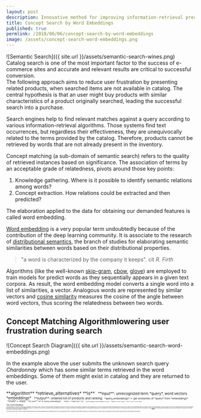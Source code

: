 ```yaml
---
layout: post
description: Innovative method for improving information-retrieval precision in e-commerce sites by presenting related products whenever searched items are not available in catalog.
title: Concept Search by Word Embeddings
published: true
permlink: /2018/06/06/concept-search-by-word-embeddings
image: /assets/concept-search-word-embeddings.png
---
```

![Semantic Search]({{ site.url }}/assets/semantic-search-wines.png)
Catalog search is one of the most important factor to the success of e-commerce sites and accurate and relevant results are critical to successful conversion.  
The following approach aims to reduce user frustration by presenting related products, when searched items are not available in catalog. The central hypothesis is that an user might buy products with similar characteristics of a product originally searched, leading the successful search into a purchase.

Search engines help to find relevant matches against a query according to various information-retrieval algorithms. Those systems find text occurrences, but regardless their effectiveness, they are unequivocally related to the terms provided by the catalog. Therefore, products cannot be retrieved by words that are not already present in the inventory.

Concept matching (a sub-domain of semantic search) refers to the quality of retrieved instances based on significance. The association of terms by an acceptable grade of relatedness, pivots around those key points:
1. Knowledge gathering. Where is it possible to identify semantic relations among words?
2. Concept extraction. How relations could be extracted and then predicted?

The elaboration applied to the data for obtaining our demanded features is called word embedding.

[Word embedding](https://en.wikipedia.org/wiki/Word_embedding) is a very popular term undoubtedly because of the contribution of the deep learning community. It is associate to the research of [distributional semantics](https://en.wikipedia.org/wiki/Distributional_semantics), the branch of studies for elaborating semantic similarities between words based on their distributional properties.
> "a word is characterized by the company it keeps".  cit *R. Firth*

Algorithms (like the well-known [skip-gram](https://en.wikipedia.org/wiki/N-gram#Skip-gram), [cbow](https://en.wikipedia.org/wiki/Bag-of-words_model#CBOW), [glove](https://www.aclweb.org/anthology/D14-1162)) are employed to train models for predict words as they sequentially appears in a given text corpora.  As result, the word embedding model converts a single word into a list of similarities, a vector. Analogous words are represented by similar vectors and [cosine similarity](https://en.wikipedia.org/wiki/Cosine_similarity) measures the cosine of the angle between word vectors, thus scoring the relatedness between two words.

## Concept Matching Algorithmlowering user frustration during search

![Concept Search Diagram]({{ site.url }}/assets/semantic-search-word-embeddings.png)

In the example above the user submits the unknown search query _Chardonnay_ which has some similar terms retrieved in the word embeddings. Some of them might exist in catalog and they are returned to the user.

<small>
**algorithm** *retrieve_alternatives* **is**

<small>
&nbsp;&nbsp;**input**: unrecognized term *query*, word vectors *embeddings*

<small>
&nbsp;&nbsp;**output**: ordered list of products and ranking

<small>
&nbsp;&nbsp;*query_embeddings* ← get similarities of *query* from *embeddings*

<small>
&nbsp;&nbsp;*results* ← empty

<small>
&nbsp;&nbsp;**for each** *w* in *query_embeddings*:

<small>
&nbsp;&nbsp;&nbsp;&nbsp;*result* ←**search by** *w*

<small>
&nbsp;&nbsp;&nbsp;&nbsp;*result*.ranking ←result.ranking * w.score

<small>
&nbsp;&nbsp;&nbsp;&nbsp;**append** result to *results*

<small>
&nbsp;&nbsp;**return** *results* **sort by** ranking

## Topic-specific Embeddings

Word embeddings are obtained by elaborating a huge quantity of text, namely _corpus_ or _corpora_. There are available several large and structured set of texts for creating word embeddings: Google News corpus, Wikipedia, and so on, as well as word vectors already trained against those corpora.
Since the quality of word embeddings reflects the corpus from which it has been generated, I purposely created a topic-specific corpora specialized in food, by scanning more than **600** food blogs and collecting roughly **40 Mb** of prepared text. The amount of text is risible in comparison with Google News but nonetheless it is enough for the purposes of computing similarity in the small range of catalog queries. The preparation of corpora includes the remotion of everything but words, case conversion and sentence tokenization. I choose [fastText](https://fasttext.cc/) for elaborating text representations, it uses sub-word information to build vectors for unknown words and as the name might suggest, it is really fast.

This solution has been filed as _"System, computer-implemented method and computer program product for information retrieval"_ at the European patent office. It is applicable to many different domains, like in clothing, automobile, electronics retail, just by getting the proper specialized corpora from which word similarity can be inferred.
